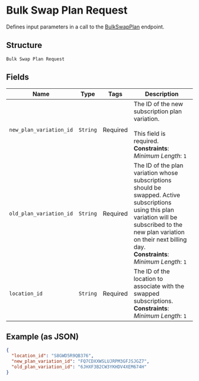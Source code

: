 
# Bulk Swap Plan Request

Defines input parameters in a call to the
[BulkSwapPlan](../../doc/api/subscriptions.md#bulk-swap-plan) endpoint.

## Structure

`Bulk Swap Plan Request`

## Fields

| Name | Type | Tags | Description |
|  --- | --- | --- | --- |
| `new_plan_variation_id` | `String` | Required | The ID of the new subscription plan variation.<br><br>This field is required.<br>**Constraints**: *Minimum Length*: `1` |
| `old_plan_variation_id` | `String` | Required | The ID of the plan variation whose subscriptions should be swapped. Active subscriptions<br>using this plan variation will be subscribed to the new plan variation on their next billing<br>day.<br>**Constraints**: *Minimum Length*: `1` |
| `location_id` | `String` | Required | The ID of the location to associate with the swapped subscriptions.<br>**Constraints**: *Minimum Length*: `1` |

## Example (as JSON)

```json
{
  "location_id": "S8GWD5R9QB376",
  "new_plan_variation_id": "FQ7CDXXWSLUJRPM3GFJSJGZ7",
  "old_plan_variation_id": "6JHXF3B2CW3YKHDV4XEM674H"
}
```

